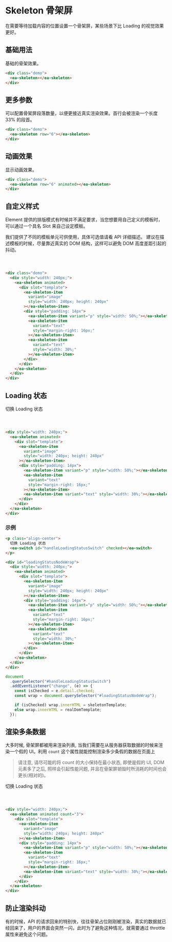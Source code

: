 <script setup>
import { onMounted } from 'vue'

onMounted(() => {
    import('../index.js')
    import('./index.scss')

    const skeletonTemplate = `
        <div style="width: 240px;">
            <ea-skeleton animated>
                <div slot="template">
                    <ea-skeleton-item variant="image" style="width: 240px; height: 240px" ></ea-skeleton-item>
                    <div style="padding: 14px">
                        <ea-skeleton-item variant="p" style="width: 50%;"></ea-skeleton-item>
                        <ea-skeleton-item variant="text" style="margin-right: 16px;"></ea-skeleton-item>
                        <ea-skeleton-item variant="text" style="width: 30%;"></ea-skeleton-item>
                    </div>
                </div>        
            </ea-skeleton>
        </div>
    `;

    const realDomTemplate = `
        <div style="width: 240px;">
            <ea-avatar size="240" shape="square"></ea-avatar>
            <div style="padding: 14px">
                <div>Hello World!</div>
                <div>Hello World! Hello World!</div>
                <div>Hello!</div>
            </div>
        </div>
    `;

    document.querySelector("#handleLoadingStatusSwitch").addEventListener('change', (e) => {
        const isChecked = e.detail.checked;
        const wrap = document.querySelector("#loadingStatusNodeWrap");

        if (isChecked) wrap.innerHTML = skeletonTemplate;
        else wrap.innerHTML = realDomTemplate;
    })

    document.querySelector("#handleMultipleLoadingStatusSwitch").addEventListener('change', (e) => {
        const isChecked = e.detail.checked;
        const wrap = document.querySelector("#multipleLoadingStatusNodeWrap");

        let template = ``;

        if (isChecked){
            for(let i = 0; i < 3; i++) {
                template += skeletonTemplate;
            }

            wrap.innerHTML = template;
        } else {
            for(let i = 0; i < 3; i++) {
                template += realDomTemplate;
            }
            
            wrap.innerHTML = template;
        } 
    })
})
</script>

# Skeleton 骨架屏

在需要等待加载内容的位置设置一个骨架屏，某些场景下比 Loading 的视觉效果更好。

## 基础用法

基础的骨架效果。

<div class="demo">
    <ea-skeleton></ea-skeleton>
</div>

```html
<div class="demo">
  <ea-skeleton></ea-skeleton>
</div>
```

## 更多参数

可以配置骨架屏段落数量，以便更接近真实渲染效果。首行会被渲染一个长度 33% 的段首。

<div class="demo">
    <ea-skeleton row="6"></ea-skeleton>
</div>

```html
<div class="demo">
  <ea-skeleton row="6"></ea-skeleton>
</div>
```

## 动画效果

显示动画效果。

<div class="demo">
    <ea-skeleton row="6" animated></ea-skeleton>
</div>

```html
<div class="demo">
  <ea-skeleton row="6" animated></ea-skeleton>
</div>
```

## 自定义样式

Element 提供的排版模式有时候并不满足要求，当您想要用自己定义的模板时，可以通过一个具名 Slot 来自己设定模板。

我们提供了不同的模板单元可供使用，具体可选值请看 API 详细描述。 建议在描述模板的时候，尽量靠近真实的 DOM 结构，这样可以避免 DOM 高度差距引起的抖动。

<div class="demo">
    <div style="width: 240px;">
        <ea-skeleton>
            <div slot="template">
                <ea-skeleton-item variant="image" style="width: 240px; height: 240px" ></ea-skeleton-item>
                <div style="padding: 14px">
                    <ea-skeleton-item variant="p" style="width: 50%;"></ea-skeleton-item>
                    <ea-skeleton-item variant="text" style="margin-right: 16px;"></ea-skeleton-item>
                    <ea-skeleton-item variant="text" style="width: 30%;"></ea-skeleton-item>
                </div>
            </div>        
        </ea-skeleton>
    </div>
</div>

```html
<div class="demo">
  <div style="width: 240px;">
    <ea-skeleton animated>
      <div slot="template">
        <ea-skeleton-item
          variant="image"
          style="width: 240px; height: 240px"
        ></ea-skeleton-item>
        <div style="padding: 14px">
          <ea-skeleton-item variant="p" style="width: 50%;"></ea-skeleton-item>
          <ea-skeleton-item
            variant="text"
            style="margin-right: 16px;"
          ></ea-skeleton-item>
          <ea-skeleton-item
            variant="text"
            style="width: 30%;"
          ></ea-skeleton-item>
        </div>
      </div>
    </ea-skeleton>
  </div>
</div>
```

## Loading 状态

<div class="demo">
    <p class="align-center">
        切换 Loading 状态 <ea-switch id="handleLoadingStatusSwitch" checked></ea-switch>
    </p>
    <div id="loadingStatusNodeWrap">
        <div style="width: 240px;">
            <ea-skeleton animated>
                <div slot="template">
                    <ea-skeleton-item variant="image" style="width: 240px; height: 240px" ></ea-skeleton-item>
                    <div style="padding: 14px">
                        <ea-skeleton-item variant="p" style="width: 50%;"></ea-skeleton-item>
                        <ea-skeleton-item variant="text" style="margin-right: 16px;"></ea-skeleton-item>
                        <ea-skeleton-item variant="text" style="width: 30%;"></ea-skeleton-item>
                    </div>
                </div>        
            </ea-skeleton>
        </div>
    </div>
</div>

```html
<div style="width: 240px;">
  <ea-skeleton animated>
    <div slot="template">
      <ea-skeleton-item
        variant="image"
        style="width: 240px; height: 240px"
      ></ea-skeleton-item>
      <div style="padding: 14px">
        <ea-skeleton-item variant="p" style="width: 50%;"></ea-skeleton-item>
        <ea-skeleton-item
          variant="text"
          style="margin-right: 16px;"
        ></ea-skeleton-item>
        <ea-skeleton-item variant="text" style="width: 30%;"></ea-skeleton-item>
      </div>
    </div>
  </ea-skeleton>
</div>
```

### 示例

```html
<p class="align-center">
  切换 Loading 状态
  <ea-switch id="handleLoadingStatusSwitch" checked></ea-switch>
</p>

<div id="loadingStatusNodeWrap">
  <div style="width: 240px;">
    <ea-skeleton animated>
      <div slot="template">
        <ea-skeleton-item
          variant="image"
          style="width: 240px; height: 240px"
        ></ea-skeleton-item>
        <div style="padding: 14px">
          <ea-skeleton-item variant="p" style="width: 50%;"></ea-skeleton-item>
          <ea-skeleton-item
            variant="text"
            style="margin-right: 16px;"
          ></ea-skeleton-item>
          <ea-skeleton-item
            variant="text"
            style="width: 30%;"
          ></ea-skeleton-item>
        </div>
      </div>
    </ea-skeleton>
  </div>
</div>
```

```js
document
  .querySelector("#handleLoadingStatusSwitch")
  .addEventListener("change", (e) => {
    const isChecked = e.detail.checked;
    const wrap = document.querySelector("#loadingStatusNodeWrap");

    if (isChecked) wrap.innerHTML = skeletonTemplate;
    else wrap.innerHTML = realDomTemplate;
  });
```

## 渲染多条数据

大多时候, 骨架屏都被用来渲染列表, 当我们需要在从服务器获取数据的时候来渲染一个假的 UI。利用 `count` 这个属性就能控制渲染多少条假的数据在页面上

> 请注意, 请尽可能的将 count 的大小保持在最小状态, 即使是假的 UI, DOM 元素多了之后, 照样会引起性能问题, 并且在骨架屏销毁时所消耗的时间也会更长(相对的)。

<div class="demo">
    <p class="align-center">
        切换 Loading 状态 <ea-switch id="handleMultipleLoadingStatusSwitch" checked></ea-switch>
    </p>
    <div id="multipleLoadingStatusNodeWrap">
        <div style="width: 240px;">
            <ea-skeleton animated count="3">
                <div slot="template">
                    <ea-skeleton-item variant="image" style="width: 240px; height: 240px" ></ea-skeleton-item>
                    <div style="padding: 14px">
                        <ea-skeleton-item variant="p" style="width: 50%;"></ea-skeleton-item>
                        <ea-skeleton-item variant="text" style="margin-right: 16px;"></ea-skeleton-item>
                        <ea-skeleton-item variant="text" style="width: 30%;"></ea-skeleton-item>
                    </div>
                </div>        
            </ea-skeleton>
        </div>
    </div>
</div>

```html
<div style="width: 240px;">
  <ea-skeleton animated count="3">
    <div slot="template">
      <ea-skeleton-item
        variant="image"
        style="width: 240px; height: 240px"
      ></ea-skeleton-item>
      <div style="padding: 14px">
        <ea-skeleton-item variant="p" style="width: 50%;"></ea-skeleton-item>
        <ea-skeleton-item
          variant="text"
          style="margin-right: 16px;"
        ></ea-skeleton-item>
        <ea-skeleton-item variant="text" style="width: 30%;"></ea-skeleton-item>
      </div>
    </div>
  </ea-skeleton>
</div>
```

## 防止渲染抖动

有的时候，API 的请求回来的特别快，往往骨架占位刚刚被渲染，真实的数据就已经回来了，用户的界面会突然一闪，此时为了避免这种情况，就需要通过 throttle 属性来避免这个问题。
